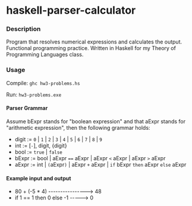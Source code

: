# haskell-parser-calculator

### Description
Program that resolves numerical expressions and calculates the output.  
Functional programming practice. 
Written in Haskell for my Theory of Programming Languages class.

### Usage
Compile: `ghc hw3-problems.hs`  

Run: `hw3-problems.exe`  


#### Parser Grammar
Assume bExpr stands for "boolean expression" and that aExpr stands for "arithmetic expression", then the following grammar holds:
- digit := ``0`` | ``1`` | ``2`` | ``3`` | ``4`` | ``5`` | ``6`` | ``7`` | ``8`` | ``9``
- int   := [``-``], digit, {digit}
- bool  := ``true`` | ``false``
- bExpr := bool | aExpr ``==`` aExpr | aExpr ``<`` aExpr | aExpr ``>`` aExpr
- aExpr := int | ``(``aExpr``)`` | aExpr ``+`` aExpr | ``if`` bExpr ``then`` aExpr ``else`` aExpr  



#### Example input and output
- 80 + (-5 * 4)  ----------------> 48  
- if 1 == 1 then 0 else -1  -----> 0
